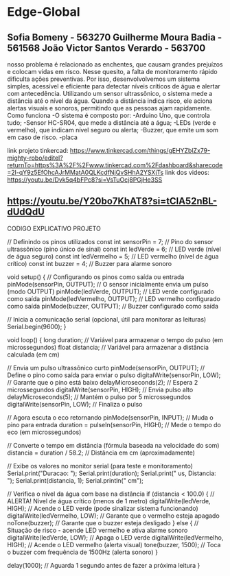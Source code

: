 # Edge-Global
Sofia Bomeny - 563270
Guilherme Moura Badia - 561568
João Victor Santos Verardo - 563700
------------------------------------------------------------------------
nosso problema é relacionado as enchentes, que causam grandes prejuízos e colocam vidas em risco. Nesse quesito, a falta de monitoramento rápido dificulta ações preventivas. Por isso, desenvolvolvemos um sistema simples, acessível e eficiente para detectar níveis críticos de água e alertar com antecedência.
Utilizando um sensor ultrassônico, o sistema mede a distância até o nível da água. Quando a distância indica risco, ele aciona alertas visuais e sonoros, permitindo que as pessoas ajam rapidamente.
Como funciona
-O sistema é composto por:
-Arduino Uno, que controla tudo;
-Sensor HC-SR04, que mede a distância até a água;
-LEDs (verde e vermelho), que indicam nível seguro ou alerta;
-Buzzer, que emite um som em caso de risco.
-placa

link projeto tinkercad: https://www.tinkercad.com/things/gEHYZblZx79-mighty-robo/editel?returnTo=https%3A%2F%2Fwww.tinkercad.com%2Fdashboard&sharecode=2l-qY9z5EfOhcAJrMMatA0QLKcdfNjQvSHhA2YSXjTs
link dos videos:
https://youtu.be/Dvk5q4bFPc8?si=VsTuOcj8PGjHe3SS

https://youtu.be/Y20bo7KhAT8?si=tClA52nBL-dUdQdU
-----------------------------------------------------------------------

CODIGO EXPLICATIVO PROJETO

// Definindo os pinos utilizados
const int sensorPin = 7;         // Pino do sensor ultrassônico (pino único de sinal)
const int ledVerde = 6;          // LED verde (nível de água seguro)
const int ledVermelho = 5;       // LED vermelho (nível de água crítico)
const int buzzer = 4;            // Buzzer para alarme sonoro

void setup() {
  // Configurando os pinos como saída ou entrada
  pinMode(sensorPin, OUTPUT);       // O sensor inicialmente envia um pulso (modo OUTPUT)
  pinMode(ledVerde, OUTPUT);        // LED verde configurado como saída
  pinMode(ledVermelho, OUTPUT);     // LED vermelho configurado como saída
  pinMode(buzzer, OUTPUT);          // Buzzer configurado como saída

  // Inicia a comunicação serial (opcional, útil para monitorar as leituras)
  Serial.begin(9600);
}

void loop() {
  long duration;      // Variável para armazenar o tempo do pulso (em microssegundos)
  float distancia;    // Variável para armazenar a distância calculada (em cm)

  // Envia um pulso ultrassônico curto
  pinMode(sensorPin, OUTPUT);       // Define o pino como saída para enviar o pulso
  digitalWrite(sensorPin, LOW);     // Garante que o pino está baixo
  delayMicroseconds(2);             // Espera 2 microssegundos
  digitalWrite(sensorPin, HIGH);    // Envia pulso alto
  delayMicroseconds(5);             // Mantém o pulso por 5 microssegundos
  digitalWrite(sensorPin, LOW);     // Finaliza o pulso

  // Agora escuta o eco retornando
  pinMode(sensorPin, INPUT);        // Muda o pino para entrada
  duration = pulseIn(sensorPin, HIGH);    // Mede o tempo do eco (em microssegundos)

  // Converte o tempo em distância (fórmula baseada na velocidade do som)
  distancia = duration / 58.2;     // Distância em cm (aproximadamente)

  // Exibe os valores no monitor serial (para teste e monitoramento)
  Serial.print("Duracao: ");
  Serial.print(duration);
  Serial.print(" us, Distancia: ");
  Serial.print(distancia, 1);
  Serial.println(" cm");

  // Verifica o nível da água com base na distância
  if (distancia < 100.0) {  // ALERTA! Nível de água crítico (menos de 1 metro)
    digitalWrite(ledVerde, HIGH);      // Acende o LED verde (pode sinalizar sistema funcionando)
    digitalWrite(ledVermelho, LOW);    // Garante que o vermelho esteja apagado
    noTone(buzzer);                    // Garante que o buzzer esteja desligado
  } else {
    // Situação de risco - acende LED vermelho e ativa alarme sonoro
    digitalWrite(ledVerde, LOW);       // Apaga o LED verde
    digitalWrite(ledVermelho, HIGH);   // Acende o LED vermelho (alerta visual)
    tone(buzzer, 1500);                // Toca o buzzer com frequência de 1500Hz (alerta sonoro)
  }

  delay(1000);  // Aguarda 1 segundo antes de fazer a próxima leitura
}


